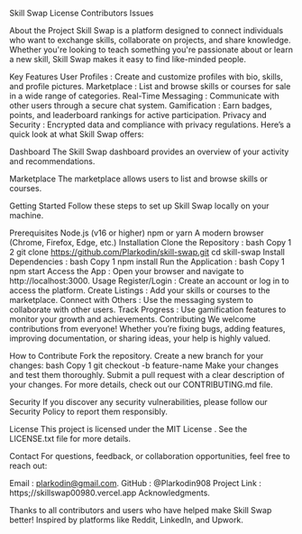 Skill Swap
License
Contributors
Issues

About the Project
Skill Swap is a platform designed to connect individuals who want to exchange skills, collaborate on projects, and share knowledge. Whether you're looking to teach something you're passionate about or learn a new skill, Skill Swap makes it easy to find like-minded people.

Key Features
User Profiles : Create and customize profiles with bio, skills, and profile pictures.
Marketplace : List and browse skills or courses for sale in a wide range of categories.
Real-Time Messaging : Communicate with other users through a secure chat system.
Gamification : Earn badges, points, and leaderboard rankings for active participation.
Privacy and Security : Encrypted data and compliance with privacy regulations.
Here’s a quick look at what Skill Swap offers:

Dashboard
The Skill Swap dashboard provides an overview of your activity and recommendations.

Marketplace
The marketplace allows users to list and browse skills or courses.

Getting Started
Follow these steps to set up Skill Swap locally on your machine.

Prerequisites
Node.js (v16 or higher)
npm or yarn
A modern browser (Chrome, Firefox, Edge, etc.)
Installation
Clone the Repository :
bash
Copy
1
2
git clone https://github.com/Plarkodin/skill-swap.git
cd skill-swap
Install Dependencies :
bash
Copy
1
npm install
Run the Application :
bash
Copy
1
npm start
Access the App :
Open your browser and navigate to http://localhost:3000.
Usage
Register/Login : Create an account or log in to access the platform.
Create Listings : Add your skills or courses to the marketplace.
Connect with Others : Use the messaging system to collaborate with other users.
Track Progress : Use gamification features to monitor your growth and achievements.
Contributing
We welcome contributions from everyone! Whether you’re fixing bugs, adding features, improving documentation, or sharing ideas, your help is highly valued.

How to Contribute
Fork the repository.
Create a new branch for your changes:
bash
Copy
1
git checkout -b feature-name
Make your changes and test them thoroughly.
Submit a pull request with a clear description of your changes.
For more details, check out our CONTRIBUTING.md file.

Security
If you discover any security vulnerabilities, please follow our Security Policy to report them responsibly.

License
This project is licensed under the MIT License . See the LICENSE.txt file for more details.

Contact
For questions, feedback, or collaboration opportunities, feel free to reach out:

Email : plarkodin@gmail.com.
GitHub : @Plarkodin908
Project Link : https;//skillswap00980.vercel.app
Acknowledgments.

Thanks to all contributors and users who have helped make Skill Swap better!
Inspired by platforms like Reddit, LinkedIn, and Upwork.
